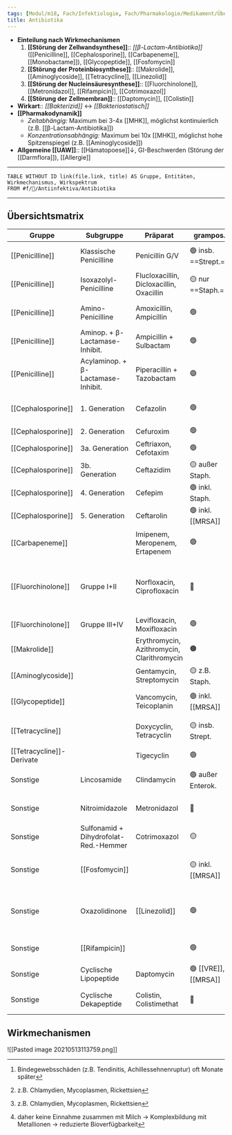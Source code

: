 ```yaml
---
tags: [Modul/m18, Fach/Infektiologie, Fach/Pharmakologie/Medikament/Übergruppe]
title: Antibiotika
---
```

- **Einteilung nach Wirkmechanismen**
	1. **[[Störung der Zellwandsynthese]]**:: *[[β-Lactam-Antibiotika]]* ([[Penicilline]], [[Cephalosporine]], [[Carbapeneme]], [[Monobactame]]), [[Glycopeptide]], [[Fosfomycin]]
	2. **[[Störung der Proteinbiosynthese]]**:: [[Makrolide]], [[Aminoglycoside]], [[Tetracycline]], [[Linezolid]]
	3. **[[Störung der Nucleinsäuresynthese]]**:: [[Fluorchinolone]], [[Metronidazol]], [[Rifampicin]], [[Cotrimoxazol]]
	4. **[[Störung der Zellmembran]]**:: [[Daptomycin]], [[Colistin]]
- **Wirkart**:: *[[Bakterizid]]* ↔ *[[Bakteriostatisch]]*
- **[[Pharmakodynamik]]**
	- *Zeitabhängig:* Maximum bei 3-4x [[MHK]], möglichst kontinuierlich (z.B. [[β-Lactam-Antibiotika]])
	- *Konzentrationsabhängig:* Maximum bei 10x [[MHK]], möglichst hohe Spitzenspiegel (z.B. [[Aminoglycoside]])
- **Allgemeine [[UAW]]**:: [[Hämatopoese]]↓, GI-Beschwerden (Störung der [[Darmflora]]), [[Allergie]]
---
```dataview
TABLE WITHOUT ID link(file.link, title) AS Gruppe, Entitäten, Wirkmechanismus, Wirkspektrum
FROM #f/🦠/Antiinfektiva/Antibiotika
```

---

## Übersichtsmatrix
Gruppe|Subgruppe|Präparat|grampos.|gramneg.|sonst.|Indikation|CAVE|SS|U18|WM
-|-|-|-|-|-|-|-|-|-|-
[[Penicilline]]|Klassische Penicilline|Penicillin G/V|🟢 insb. ==Strept.==|🟠 insb. Neisserien||[[Erysipel]], [[Angina tonsillaris]]|[[Allergie]]? [[UAW]] Neurotox.|🟢||1
[[Penicilline]]|Isoxazolyl-Penicilline|Flucloxacillin, Dicloxacillin, Oxacillin|🟡 nur ==Staph.==|🔴||MSSA|[[Allergie]]?|🟢||1
[[Penicilline]]|Amino-Penicilline|Amoxicillin, Ampicillin|🟢|🟠 inkl. Haem. infl.||[[Pneumonie]]|[[Allergie]]? [[UAW]] [[Exanthem]], KI Drüsenfieber|🟢||1
[[Penicilline]]|Aminop. + β-Lactamase-Inhibit.|Ampicillin + Sulbactam|🟢|🟡|auch Anaerobier|[[Pneumonie]]|[[Allergie]]?|🟢||1
[[Penicilline]]|Acylaminop. + β-Lactamase-Inhibit.|Piperacillin + Tazobactam|🟢|🟢 inkl. Pseud.|auch Anaerobier|Kalkulierte ABx, [[Sepsis]]|[[Allergie]]?|||1
[[Cephalosporine]]|1. Generation|Cefazolin|🟢|🟠 [[E. coli]], Haem. infl.|||Kreuzallergie?|🟢||1
[[Cephalosporine]]|2. Generation|Cefuroxim|🟢|🟡|||Kreuzallergie?|🟢||1
[[Cephalosporine]]|3a. Generation|Ceftriaxon, Cefotaxim|🟢|🟡||[[Meningitis]]|Kreuzallergie?|🟢||1
[[Cephalosporine]]|3b. Generation|Ceftazidim|🟡 außer Staph.|🟡 inkl. Pseud.||[[Nosokomiale Infektion]]|Kreuzallergie?|🟢||1
[[Cephalosporine]]|4. Generation|Cefepim|🟢 inkl. Staph.|🟡 inkl. Pseud.|||Kreuzallergie?|🟢||1
[[Cephalosporine]]|5. Generation|Ceftarolin|🟢 inkl. [[MRSA]]|🟡 außer Pseud.|||Kreuzallergie?|🟢||1
[[Carbapeneme]]||Imipenem, Meropenem, Ertapenem|🟢|🟡 inkl. ESBL, Pseud.||Reserve|Kreuzallergie? [[UAW]] Neurotox.|❔||1
[[Fluorchinolone]]|Gruppe I+II|Norfloxacin, Ciprofloxacin|🔴|🟡 auch Pseud.|||Hepatotox., ==Neurotox.==, longQT, CYP1A2-Inhibit., [[Glucose]]↑↓, ==Bindegewebstox.==[^3], KI [[Epilepsie]]|🔴|🔴|3
[[Fluorchinolone]]|Gruppe III+IV|Levifloxacin, Moxifloxacin|🟢|🟢|Anaerobier||s. I+II|🔴|🔴|3
[[Makrolide]]||Erythromycin, Azithromycin, Clarithromycin|🟠|🟠|[[Intrazelluläre Erreger]][^1], bakteriostat.|[[Pneumonie]] (Kombi), [[HNO]]-Infekt.|CYP3A4-Inhibit., Hepatotox., longQT|🟢||2
[[Aminoglycoside]]||Gentamycin, Streptomycin|🟡 z.B. Staph.|🟢||[[Sepsis]] (Kombi), [[Tbc]]|Nephrotox., Neurotox., Ototox.|🔴||2, 1
[[Glycopeptide]]||Vancomycin, Teicoplanin|🟢 inkl. [[MRSA]]|🔴||[[MRSA]], Kath.-[[Sepsis]], [[Endokarditis]]|Nephrotox., Ototox., [[Anaphylaxie]]|🔴||1
[[Tetracycline]]||Doxycyclin, Tetracyclin|🟡 insb. Strept.|🟠 insb. Neisserien|[[Intrazelluläre Erreger]][^1], bakteriostat.||Nephrotox., Hepatotox., [[Ca2+]]Komplex[^2], Phototox., [[Exanthem]]|🔴|🟠|2
[[Tetracycline]]-Derivate||Tigecyclin|🟢|🟢|bakteriostat.||Hepatotox., [[Pankreatitis]]|🔴|🔴|2
Sonstige|Lincosamide|Clindamycin|🟢 außer Enterok.|🔴|Anaerobier, gewebegäng., bakteriostat.||GI-[[UAW]]|🟡||2
Sonstige|Nitroimidazole|Metronidazol|🔴|🔴|Anaerobier (Cl. difficile), [[Protozoen]]|GI-Infekt.|[[Allergie]]? [[UAW]] Neurotox.|🟡||3
Sonstige|Sulfonamid + Dihydrofolat-Red.-Hemmer|Cotrimoxazol|🟡|🟡|[[E. coli]] i.d.R. resistent|Unkompl. [[HWI]] außer [[E. coli]]|[[Allergie]]? [[UAW]] [[Exanthem]], GI|🟠||3
Sonstige|[[Fosfomycin]]||🟡 inkl. [[MRSA]]|🟢||Unkompl. [[HWI]] (1x [[p.o.]])|GI-[[UAW]], Kopfsz., [[Exanthem]], Blubild↑↓, KI [[Dialyse]]|||1
Sonstige|Oxazolidinone|[[Linezolid]]|🟢|🔴|bakteriostat.|[[Pneumonie]] mit [[MRSA]], Haut-/Weichteil-Infekt.|Serotoninerge Interatkionen, GI-[[UAW]], Kopfsz., [[Blutbild]]↑↓, Candidiasis||🔴|2
Sonstige|[[Rifampicin]]||🟢|🟢|insb. Mycobact. tuberculosis|Fremdkörper-Infekt, [[Tbc]]|[[CYP]]-Induktion, Hepatotox.|🟠||2
Sonstige|Cyclische Lipopeptide|Daptomycin|🟢 [[VRE]], [[MRSA]]|🔴|||GI-[[UAW]], Kopfsz., Myopathie|🔴|🔴|4
Sonstige|Cyclische Dekapeptide|Colistin, Colistimethat|🔴|🟢|[[MRE]] Acinetobact. baumannii|"wiederauflebende" Reserve|Neurotox., Nephrotox.|||4

## Wirkmechanismen
![[Pasted image 20210513113759.png]]


[^1]: z.B. Chlamydien, Mycoplasmen, Rickettsien
[^2]: daher keine Einnahme zusammen mit Milch → Komplexbildung mit Metallionen → reduzierte Bioverfügbarkeit
[^3]: Bindegewebsschäden (z.B. Tendinitis, Achillessehnenruptur) oft Monate später